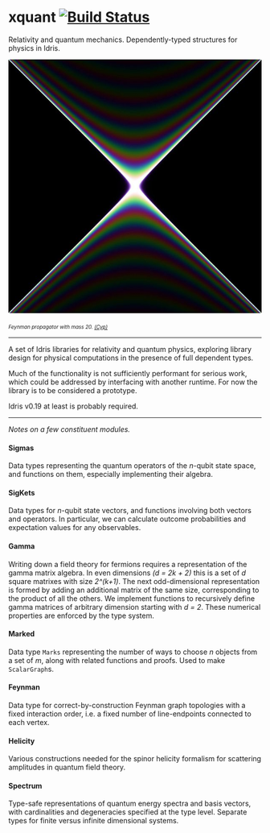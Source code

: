 xquant [![Build Status](https://travis-ci.org/BlackBrane/xquant.svg?branch=master)](https://travis-ci.org/BlackBrane/xquant)
=======

Relativity and quantum mechanics. Dependently-typed structures for physics in Idris.

![Feynman Propagator](propagator.jpg)

<font size="1">_Feynman propagator with mass 20. [(Cyp)](https://commons.wikimedia.org/wiki/File:FeynmanPropagatorWithMass20.jpg)_</font>

---

A set of Idris libraries for relativity and quantum physics, exploring library design for
physical computations in the presence of full dependent types.

Much of the functionality is not sufficiently performant for serious work, which could be addressed
by interfacing with another runtime. For now the library is to be considered a prototype.

Idris v0.19 at least is probably required.

---

_Notes on a few constituent modules._


#### Sigmas
Data types representing the quantum operators of the _n_-qubit state space, and functions on them, especially implementing their algebra.

#### SigKets
Data types for _n_-qubit state vectors, and functions involving both vectors and operators. In particular, we can calculate outcome probabilities and expectation values for any observables.

#### Gamma
Writing down a field theory for fermions requires a representation of the gamma matrix algebra. In even dimensions _(d = 2k + 2)_ this is a set of _d_ square matrixes with size _2^(k+1)_. The next odd-dimensional representation is formed by adding an additional matrix of the same size, corresponding to the product of all the others. We implement functions to recursively define gamma matrices of arbitrary dimension starting with _d = 2_. These numerical properties are enforced by the type system.

#### Marked
Data type `Marks` representing the number of ways to choose _n_ objects from a set of _m_, along with related functions and proofs. Used to make `ScalarGraph`s.

#### Feynman
Data type for correct-by-construction Feynman graph topologies with a fixed interaction order, i.e. a fixed number of line-endpoints connected to each vertex.

#### Helicity
Various constructions needed for the spinor helicity formalism for scattering amplitudes in quantum field theory.

#### Spectrum
Type-safe representations of quantum energy spectra and basis vectors, with cardinalities and degeneracies specified at the type level. Separate types for finite versus infinite dimensional systems.
